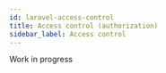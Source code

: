 ```yaml
---
id: laravel-access-control
title: Access control (authorization)
sidebar_label: Access control
---
```


Work in progress